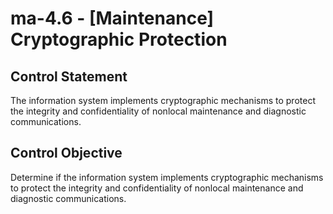 # ma-4.6 - \[Maintenance\] Cryptographic Protection

## Control Statement

The information system implements cryptographic mechanisms to protect the integrity and confidentiality of nonlocal maintenance and diagnostic communications.

## Control Objective

Determine if the information system implements cryptographic mechanisms to protect the integrity and confidentiality of nonlocal maintenance and diagnostic communications.
